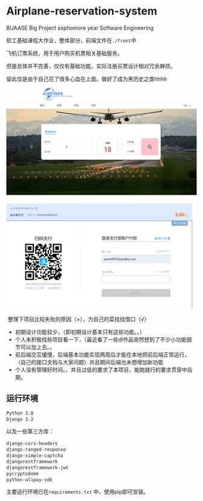 # Airplane-reservation-system
BUAASE Big Project  sophomore year Software Engineering 

软工基础课程大作业，整体部分，前端文件在`./front`中

飞机订票系统，用于用户购买机票相关基础服务。

但是总体并不完善，仅仅有基础功能，实际注册买票设计相对冗余麻烦。

留此仅是由于自己花了很多心血在上面。做好了成为黑历史之类hhhh



![image-20210618192622098](https://github.com/BFlameSwift/img/blob/main/20210618192634main.png)

![image-20210619105854035](https://github.com/BFlameSwift/img/blob/main/20210619105903.png)





​	整理下项目比较失败的原因（×），为自己的菜找找借口（√）	

* 初期设计功能较少，（即初期设计基本只有这些功能。。）
* 个人未积极找些项目看一下，（最近看了一些dl作品突然想到了不少小功能细节可以加上去。。
* 前后端交互缓慢，后端基本功能实现两周后才能在本地把前后端正常运行，（自己的接口文档与大家问题）并且期间后端也未想增加新功能
* 个人没有管理好时间。。并且过低的要求了本项目，能跑就行的要求贯穿中后期。

## 运行环境



```
Python 3.8
Django 3.2
```

 以及一些第三方库：

```
django-cors-headers
django-ranged-response
django-simple-captcha
djangorestframework
djangorestframework-jwt
pycryptodome
python-alipay-sdk
```

主要运行环境已在`requirements.txt` 中，使用pip即可安装。



